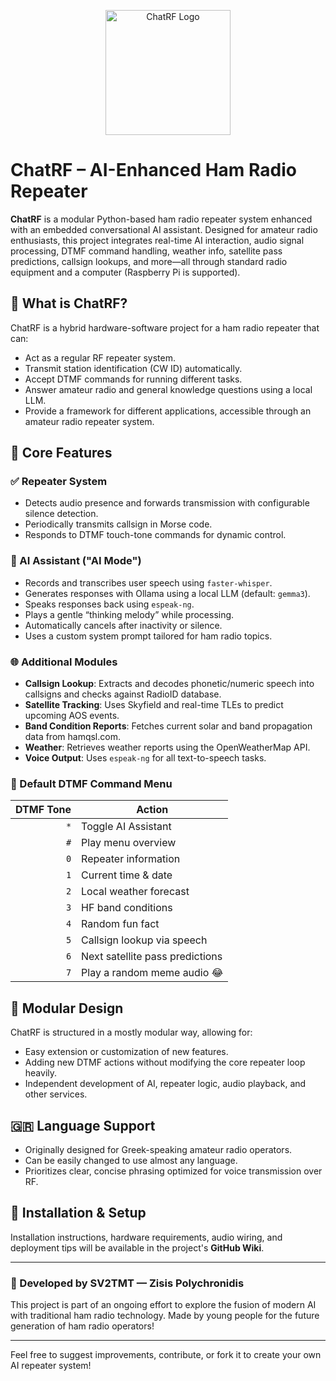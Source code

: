 <p align="center">
  <img src="https://i.imgur.com/thoXDHu.png" alt="ChatRF Logo" width="200"/>
</p>

# ChatRF – AI-Enhanced Ham Radio Repeater

**ChatRF** is a modular Python-based ham radio repeater system enhanced with an embedded conversational AI assistant. Designed for amateur radio enthusiasts, this project integrates real-time AI interaction, audio signal processing, DTMF command handling, weather info, satellite pass predictions, callsign lookups, and more—all through standard radio equipment and a computer (Raspberry Pi is supported).

## 📡 What is ChatRF?

ChatRF is a hybrid hardware-software project for a ham radio repeater that can:
- Act as a regular RF repeater system.
- Transmit station identification (CW ID) automatically.
- Accept DTMF commands for running different tasks.
- Answer amateur radio and general knowledge questions using a local LLM.
- Provide a framework for different applications, accessible through an amateur radio repeater system.

## 🎯 Core Features

### ✅ Repeater System
- Detects audio presence and forwards transmission with configurable silence detection.
- Periodically transmits callsign in Morse code.
- Responds to DTMF touch-tone commands for dynamic control.

### 🤖 AI Assistant ("AI Mode")
- Records and transcribes user speech using `faster-whisper`.
- Generates responses with Ollama using a local LLM (default: `gemma3`).
- Speaks responses back using `espeak-ng`.
- Plays a gentle “thinking melody” while processing.
- Automatically cancels after inactivity or silence.
- Uses a custom system prompt tailored for ham radio topics.

### 🌐 Additional Modules
- **Callsign Lookup**: Extracts and decodes phonetic/numeric speech into callsigns and checks against RadioID database.
- **Satellite Tracking**: Uses Skyfield and real-time TLEs to predict upcoming AOS events.
- **Band Condition Reports**: Fetches current solar and band propagation data from hamqsl.com.
- **Weather**: Retrieves weather reports using the OpenWeatherMap API.
- **Voice Output**: Uses `espeak-ng` for all text-to-speech tasks.

### 🔢 Default DTMF Command Menu
| DTMF Tone | Action                         |
|----------:|--------------------------------|
| `*`       | Toggle AI Assistant            |
| `#`       | Play menu overview             |
| `0`       | Repeater information           |
| `1`       | Current time & date            |
| `2`       | Local weather forecast         |
| `3`       | HF band conditions             |
| `4`       | Random fun fact                |
| `5`       | Callsign lookup via speech     |
| `6`       | Next satellite pass predictions |
| `7`       | Play a random meme audio 😂       |

## 🔧 Modular Design

ChatRF is structured in a mostly modular way, allowing for:
- Easy extension or customization of new features.
- Adding new DTMF actions without modifying the core repeater loop heavily.
- Independent development of AI, repeater logic, audio playback, and other services.

## 🇬🇷 Language Support

- Originally designed for Greek-speaking amateur radio operators.
- Can be easily changed to use almost any language.
- Prioritizes clear, concise phrasing optimized for voice transmission over RF.

## 📖 Installation & Setup

Installation instructions, hardware requirements, audio wiring, and deployment tips will be available in the project's **GitHub Wiki**.

---

### 📡 Developed by SV2TMT — Zisis Polychronidis  
This project is part of an ongoing effort to explore the fusion of modern AI with traditional ham radio technology. Made by young people for the future generation of ham radio operators!

---

Feel free to suggest improvements, contribute, or fork it to create your own AI repeater system!
